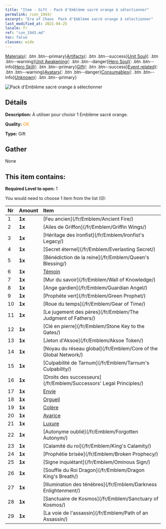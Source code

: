 ```yaml
---
title: "Item - Gift - Pack d'Emblème sacré orange à sélectionner"
permalink: /con_1943/
excerpt: "Era of Chaos  Pack d'Emblème sacré orange à sélectionner"
last_modified_at: 2021-04-25
locale: fr
ref: "con_1943.md"
toc: false
classes: wide
---
```

 [Materials](/ItemsFR/){: .btn .btn--primary}[Artifacts](/ItemsFR/Artifacts/){: .btn .btn--success}[Unit Soul](/ItemsFR/UnitSoul/){: .btn .btn--warning}[Unit Awakening](/ItemsFR/UnitAwakening/){: .btn .btn--danger}[Hero Soul](/ItemsFR/HeroSoul/){: .btn .btn--info}[Hero Skill](/ItemsFR/HeroSkill/){: .btn .btn--primary}[Gift](/ItemsFR/Gift/){: .btn .btn--success}[Event related](/ItemsFR/Events/){: .btn .btn--warning}[Avatars](/ItemsFR/Avatars/){: .btn .btn--danger}[Consumables](/ItemsFR/Consumables/){: .btn .btn--info}[Unknown](/ItemsFR/Unknown/){: .btn .btn--primary}

 ![Pack d'Emblème sacré orange à sélectionner](/images/t/i_907416.png)

## Détails
 **Description:** À utiliser pour choisir 1 Emblème sacré orange.

 **Quality:** <span style="color: #FF8C00">OK</span>

 **Type:** Gift

## Gather

  None

## This item contains:

 **Required Level to open:** 1

 You would need to choose 1 item from the list (0):

  | Nr | Amount |     Item    |
  |:---|:-------|:------------|
  | 1 |  **1x** | [Feu ancien](/fr/Emblem/Ancient Fire/) |  | 
  | 2 |  **1x** | [Ailes de Griffon](/fr/Emblem/Griffin Wings/) |  | 
  | 3 |  **1x** | [Héritage des Ironfist](/fr/Emblem/Ironfist's Legacy/) |  | 
  | 4 |  **1x** | [Secret éternel](/fr/Emblem/Everlasting Secret/) |  | 
  | 5 |  **1x** | [Bénédiction de la reine](/fr/Emblem/Queen's Blessing/) |  | 
  | 6 |  **1x** | [Témoin](/fr/Emblem/Witness/) |  | 
  | 7 |  **1x** | [Mur du savoir](/fr/Emblem/Wall of Knowledge/) |  | 
  | 8 |  **1x** | [Ange gardien](/fr/Emblem/Guardian Angel/) |  | 
  | 9 |  **1x** | [Prophète vert](/fr/Emblem/Green Prophet/) |  | 
  | 10 |  **1x** | [Roue du temps](/fr/Emblem/Gear of Time/) |  | 
  | 11 |  **1x** | [Le jugement des pères](/fr/Emblem/The Judgment of Fathers/) |  | 
  | 12 |  **1x** | [Clé en pierre](/fr/Emblem/Stone Key to the Gates/) |  | 
  | 13 |  **1x** | [Jeton d'Aksoe](/fr/Emblem/Aksoe Token/) |  | 
  | 14 |  **1x** | [Noyau du réseau global](/fr/Emblem/Core of the Global Network/) |  | 
  | 15 |  **1x** | [Culpabilité de Tarnum](/fr/Emblem/Tarnum's Culpability/) |  | 
  | 16 |  **1x** | [Droits des successeurs](/fr/Emblem/Successors' Legal Principles/) |  | 
  | 17 |  **1x** | [Envie](/fr/Emblem/Jealousy/) |  | 
  | 18 |  **1x** | [Orgueil](/fr/Emblem/Arrogance/) |  | 
  | 19 |  **1x** | [Colère](/fr/Emblem/Anger/) |  | 
  | 20 |  **1x** | [Avarice](/fr/Emblem/Greed/) |  | 
  | 21 |  **1x** | [Luxure](/fr/Emblem/Lust/) |  | 
  | 22 |  **1x** | [Autonyme oublié](/fr/Emblem/Forgotten Autonym/) |  | 
  | 23 |  **1x** | [Calamité du roi](/fr/Emblem/King's Calamity/) |  | 
  | 24 |  **1x** | [Prophétie brisée](/fr/Emblem/Broken Prophecy/) |  | 
  | 25 |  **1x** | [Signe inquiétant](/fr/Emblem/Ominous Sign/) |  | 
  | 26 |  **1x** | [Souffle du Roi Dragon](/fr/Emblem/Dragon King's Breath/) |  | 
  | 27 |  **1x** | [Illumination des ténèbres](/fr/Emblem/Darkness Enlightenment/) |  | 
  | 28 |  **1x** | [Sanctuaire de Kosmos](/fr/Emblem/Sanctuary of Kosmos/) |  | 
  | 29 |  **1x** | [La voie de l'assassin](/fr/Emblem/Path of an Assassin/) |  | 
